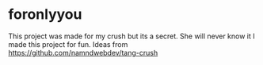 # foronlyyou
This project was made for my crush but its a secret. She will never know it
I made this project for fun. Ideas from https://github.com/namndwebdev/tang-crush
